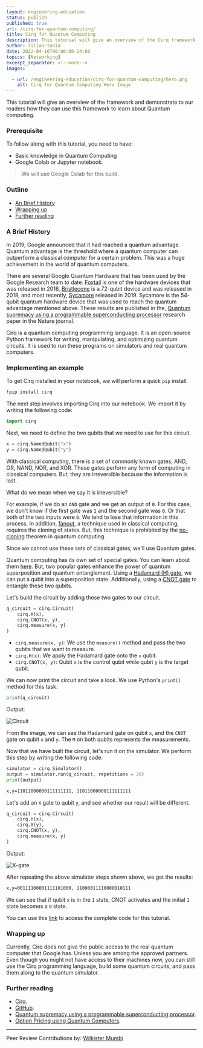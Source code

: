 ```yaml
---
layout: engineering-education
status: publish
published: true
url: /cirq-for-quantum-computing/
title: Cirq for Quantum Computing
description: This tutorial will give an overview of the Cirq framework and demonstrate how one can use it to learn about Quantum computing.
author: lilian-tonia
date: 2022-04-16T00:00:00-24:00
topics: [Networking]
excerpt_separator: <!--more-->
images:

  - url: /engineering-education/cirq-for-quantum-computing/hero.png 
    alt: Cirq for Quantum Computing Hero Image
---
```

This tutorial will give an overview of the framework and demonstrate to our readers how they can use this framework to learn about Quantum computing.
<!--more-->

### Prerequisite
To follow along with this tutorial, you need to have:
- Basic knowledge in Quantum Computing
- Google Colab or Jupyter notebook.
> We will use Google Colab for this build.  

### Outline
- [An Brief History](#a-brief-history)
- [Wrapping up](#wrapping-up)
- [Further reading](#further-reading)

### A Brief History 
In 2019, Google announced that it had reached a quantum advantage. Quantum advantage is the threshold where a quantum computer can outperform a classical computer for a certain problem. This was a huge achievement in the world of quantum computers.

There are several Google Quantum Hardware that has been used by the Google Research team to date. [Foxtail](https://quantumai.google/cirq/google/devices#foxtail) is one of the hardware devices that was released in 2016, [Bristlecone](https://quantumai.google/cirq/google/devices#bristlecone) is a 72-qubit device and was released in 2018, and most recently, [Sycamore](https://quantumai.google/cirq/google/devices#sycamore) released in 2019. Sycamore is the 54-qubit quantum hardware device that was used to reach the quantum advantage mentioned above. These results are published in the, [Quantum supremacy using a programmable superconducting processor](https://www.nature.com/articles/s41586-019-1666-5) research paper in the Nature journal.  

Cirq is a quantum computing programming language. It is an open-source Python framework for writing, manipulating, and optimizing quantum circuits. It is used to run these programs on simulators and real quantum computers. 

### Implementing an example
To get Cirq installed in your notebook, we will perform a quick `pip` install.

```bash
!pip install cirq
```
The next step involves importing Cirq into our notebook. We import it by writing the following code:

```python
import cirq
```
Next, we need to define the two qubits that we need to use for this circuit.

```python
x = cirq.NamedQubit("x")
y = cirq.NamedQubit("y")
```
With classical computing, there is a set of commonly known gates; AND, OR, NAND, NOR, and XOR. These gates perform any form of computing in classical computers. But, they are irreversible because the information is lost.

What do we mean when we say it is irreversible?

For example, if we do an `AND` gate and we get an output of `0`. For this case, we don't know if the first gate was `1` and the second gate was `0`. Or that both of the two inputs were `0`. We tend to lose that information in this process.
In addition, [fanout](https://en.wikipedia.org/wiki/Fan-out), a technique used in classical computing, requires the cloning of states. But, this technique is prohibited by the [no-cloning](https://en.wikipedia.org/wiki/No-cloning_theorem) theorem in quantum computing. 
 
Since we cannot use these sets of classical gates, we'll use Quantum gates. 

Quantum computing has its own set of special gates. You can learn about them [here](https://en.wikipedia.org/wiki/Quantum_logic_gate). But, two popular gates enhance the power of quantum superposition and quantum entanglement. Using a [Hadamard (H) gate](https://www.quantum-inspire.com/kbase/hadamard/), we can put a qubit into a superposition state. Additionally, using a [CNOT gate](https://www.quantum-inspire.com/kbase/cnot/) to entangle these two qubits.

Let's build the circuit by adding these two gates to our circuit.

```python
q_circuit = cirq.Circuit(
    cirq.H(x),
    cirq.CNOT(x, y),
    cirq.measure(x, y)
)
```
- `cirq.measure(x, y)`: We use the `measure()` method and pass the two qubits that we want to measure.
- `cirq.H(x)`: We apply the Hadamard gate onto the `x` qubit.
- `cirq.CNOT(x, y)`: Qubit `x` is the control qubit while qubit `y` is the target qubit.

We can now print the circuit and take a look. We use Python's `print()` method for this task.

```python
print(q_circuit)
```
Output:

![Circuit](/engineering-education/cirq-for-quantum-computing/circuit.jpg)

From the image, we can see the Hadamard gate on qubit `x`, and the `CNOT` gate on qubit `x` and `y`. The `M` on both qubits represents the measurements.

Now that we have built the circuit, let's run it on the simulator. We perform this step by writing the following code:

```python
simulator = cirq.Simulator()
output = simulator.run(q_circuit, repetitions = 20)
print(output)
```

```bash
x,y=11011000000111111111, 11011000000111111111
```

Let's add an `X` gate to qubit `y`, and see whether our result will be different.

```python
q_circuit = cirq.Circuit(
    cirq.H(x),
    cirq.X(y),
    cirq.CNOT(x, y),
    cirq.measure(x, y)
)
```
Output:

![X-gate](/engineering-education/cirq-for-quantum-computing/x-gate.jpg)

After repeating the above simulator steps shown above, we get the results:

```bash
x,y=00111100001111101000, 11000011110000010111
```
We can see that if qubit `x` is in the `1` state, CNOT activates and the initial `1` state becomes a `0` state.

You can use this [link](https://colab.research.google.com/drive/1hi-dVmcLkE3NQZS_E407vKyizdpzLIF-?usp=sharing) to access the complete code for this tutorial.

### Wrapping up
Currently, Cirq does not give the public access to the real quantum computer that Google has. Unless you are among the approved partners. Even though you might not have access to their machines now, you can still use the Cirq programming language, build some quantum circuits, and pass them along to the quantum simulator. 

### Further reading
- [Cirq](https://quantumai.google/cirq).
- [GitHub](https://github.com/quantumlib/cirq).
- [Quantum supremacy using a programmable superconducting processor](https://www.nature.com/articles/s41586-019-1666-5).
- [Option Pricing using Quantum Computers](https://arxiv.org/pdf/1905.02666.pdf).

---
Peer Review Contributions by: [Wilkister Mumbi](/engineering-education/authors/wilkister-mumbi/)
